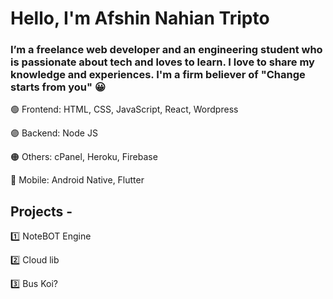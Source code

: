 # Hello, I'm Afshin Nahian Tripto 
### I’m a freelance web developer and an engineering student who is passionate about tech and loves to learn. I love to share my knowledge and experiences. I'm a firm believer of "Change starts from you" 😀


🟢 Frontend: HTML, CSS, JavaScript, React, Wordpress

🟣 Backend: Node JS

🟠 Others: cPanel, Heroku, Firebase

🔵 Mobile: Android Native, Flutter

## Projects - 

1️⃣ NoteBOT Engine 

2️⃣ Cloud lib

3️⃣ Bus Koi? 

